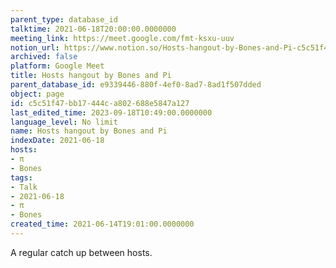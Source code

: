 ```yaml
---
parent_type: database_id
talktime: 2021-06-18T20:00:00.0000000
meeting_link: https://meet.google.com/fmt-ksxu-uuv
notion_url: https://www.notion.so/Hosts-hangout-by-Bones-and-Pi-c5c51f47bb17444ca802688e5847a127
archived: false
platform: Google Meet
title: Hosts hangout by Bones and Pi
parent_database_id: e9339446-880f-4ef0-8ad7-8ad1f507dded
object: page
id: c5c51f47-bb17-444c-a802-688e5847a127
last_edited_time: 2023-09-18T10:49:00.0000000
language_level: No limit
name: Hosts hangout by Bones and Pi
indexDate: 2021-06-18
hosts:
- π
- Bones
tags:
- Talk
- 2021-06-18
- π
- Bones
created_time: 2021-06-14T19:01:00.0000000
---
```


A regular catch up between hosts.



